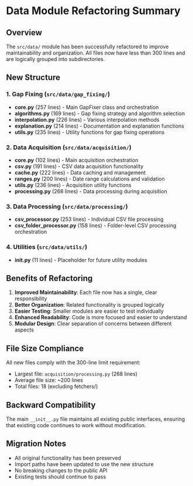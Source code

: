 # Data Module Refactoring Summary

## Overview
The `src/data/` module has been successfully refactored to improve maintainability and organization. All files now have less than 300 lines and are logically grouped into subdirectories.

## New Structure

### 1. Gap Fixing (`src/data/gap_fixing/`)
- **core.py** (257 lines) - Main GapFixer class and orchestration
- **algorithms.py** (169 lines) - Gap fixing strategy and algorithm selection
- **interpolation.py** (226 lines) - Various interpolation methods
- **explanation.py** (214 lines) - Documentation and explanation functions
- **utils.py** (235 lines) - Utility functions for gap fixing operations

### 2. Data Acquisition (`src/data/acquisition/`)
- **core.py** (102 lines) - Main acquisition orchestration
- **csv.py** (191 lines) - CSV data acquisition functionality
- **cache.py** (222 lines) - Data caching and management
- **ranges.py** (200 lines) - Date range calculations and validation
- **utils.py** (236 lines) - Acquisition utility functions
- **processing.py** (268 lines) - Data processing during acquisition

### 3. Data Processing (`src/data/processing/`)
- **csv_processor.py** (253 lines) - Individual CSV file processing
- **csv_folder_processor.py** (158 lines) - Folder-level CSV processing orchestration

### 4. Utilities (`src/data/utils/`)
- **__init__.py** (11 lines) - Placeholder for future utility modules

## Benefits of Refactoring

1. **Improved Maintainability**: Each file now has a single, clear responsibility
2. **Better Organization**: Related functionality is grouped logically
3. **Easier Testing**: Smaller modules are easier to test individually
4. **Enhanced Readability**: Code is more focused and easier to understand
5. **Modular Design**: Clear separation of concerns between different aspects

## File Size Compliance
All new files comply with the 300-line limit requirement:
- Largest file: `acquisition/processing.py` (268 lines)
- Average file size: ~200 lines
- Total files: 18 (excluding fetchers/)

## Backward Compatibility
The main `__init__.py` file maintains all existing public interfaces, ensuring that existing code continues to work without modification.

## Migration Notes
- All original functionality has been preserved
- Import paths have been updated to use the new structure
- No breaking changes to the public API
- Existing tests should continue to pass
